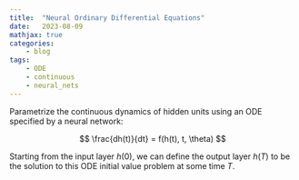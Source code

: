 ```yaml
---
title:  "Neural Ordinary Differential Equations"
date:   2023-08-09
mathjax: true
categories:
    - blog
tags: 
    - ODE
    - continuous
    - neural_nets
---
```


Parametrize the continuous dynamics of hidden units using an ODE specified by a neural network:

$$ \frac{dh(t)}{dt} = f(h(t), t, \theta) $$

Starting from the input layer $h(0)$, we can define the output layer $h(T)$ to be the solution to this ODE initial value problem at some time $T$. 